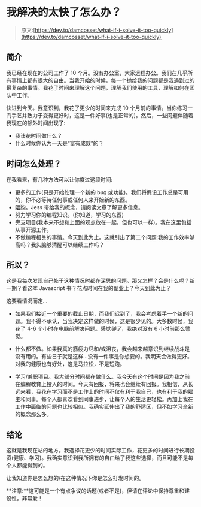 # 我解决的太快了怎么办？

> 原文:[https://dev.to/damcosset/what-if-i-solve-it-too-quickly](https://dev.to/damcosset/what-if-i-solve-it-too-quickly)

## 简介

我已经在现在的公司工作了 10 个月。没有办公室，大家远程办公。我们在几乎所有事情上都有很大的自由。当我开始的时候，每一个抛给我的问题都是我遇到过的最复杂的事情。我花了时间来理解这个问题，理解我们使用的工具，理解如何在团队中工作。

快进到今天。我意识到，我花了更少的时间来完成 10 个月前的事情。当你练习一门手艺并致力于变得更好时，这是一件好事(也是正常的)。然后，一些问题伴随着我现在的额外时间出现了:

*   我该花时间做什么？
*   什么时候你认为一天是“富有成效”的？

## 时间怎么处理？

在我看来，有几种方法可以让你度过这段时间:

*   更多的工作(只是开始处理一个新的 bug 或功能)。我们将假设工作总是可用的，你不必等待任何事或任何人来开始新的东西。
*   [喂狗](https://dev.to/jess/how-dogfood-makes-us-better-devs)。Jess 带给我的概念，请阅读文章了解更多信息。
*   努力学习你的编程知识。(你知道，学习的东西)
*   旁支项目(我本来不想和上面的观点放在一起，但也可以一样)。我在这里包括从事开源工作。
*   不做编程相关的事情。今天到此为止。这就引出了第二个问题:我的工作效率够高吗？我头脑够清醒可以继续工作吗？

## 所以？

这是我每次发现自己处于这种情况时都在深思的问题。那又怎样？会是什么呢？新一期？看这本 Javascript 书？花点时间在我的副业上？今天到此为止？

这要看情况而定...

*   如果我们接近一个重要的截止日期，而我们迟到了，我会考虑着手一个新的问题。我不得不承认，当我决定这样做的时候，这是很少见的。大多数时候，我花了 4-6 个小时在电脑前解决问题。感觉*够了*，我绝对没有 6 小时前那么警觉。

*   什么都不做。如果我真的筋疲力尽和/或沮丧，我会越来越意识到继续战斗是没有用的。有些日子就是这样...没有一件事是你想要的。我明天会做得更好。对我的健康也有好处，这是马拉松，不是短跑。

*   学习/兼职项目。我大部分时间都在做什么。我今天有这个时间是因为我之前在编程教育上投入的时间。今天有回报，将来也会继续有回报。我相信，从长远来看，我花在学习而不是工作上的时间不仅有利于我自己，也有利于我的雇主和同事。每个人都喜欢看到同事进步，让每个人的生活更轻松。再加上我在工作中面临的问题也比较相似。我确实延伸出了我的舒适区，但不如学习全新的概念那么多。

## 结论

这就是我现在站的地方。我选择花更少的时间实际工作，花更多的时间进行长期投资(健康、学习)。我确实意识到我所拥有的自由给了我这些选择，而且可能不是每个人都能得到的。

让我知道你是怎么想的/在这种情况下你是怎么打发时间的。

**注意:**这可能是一个有点争议的话题(或者不是)，但请在评论中保持尊重和建设性。非常爱！